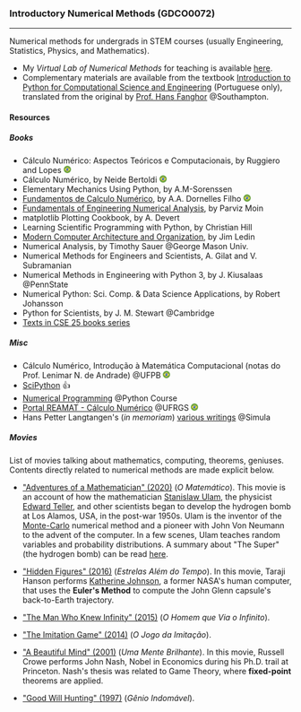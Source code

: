 ### Introductory Numerical Methods (GDCO0072)
---

Numerical methods for undergrads in STEM courses (usually Engineering, Statistics, Physics, and Mathematics).

- My *Virtual Lab of Numerical Methods* for teaching is available [here](https://gcpeixoto.github.io/ipynb-lab-metodos-numericos).
- Complementary materials are available from the textbook [Introduction to Python for Computational Science and Engineering](https://gcpeixoto.github.io/lecture-ipynb) (Portuguese only), translated from the original by [Prof. Hans Fanghor](https://fangohr.github.io) @Southampton.

#### Resources 

##### Books
- Cálculo Numérico: Aspectos Teóricos e Computacionais, by Ruggiero and Lopes <span><img src="../../../../_includes/icons/brazil.svg" width="13"> </span>
- Cálculo Numérico, by Neide Bertoldi <span><img src="../../../../_includes/icons/brazil.svg" width="13"> </span>
- Elementary Mechanics Using Python, by A.M-Sorenssen 
- [Fundamentos de Calculo Numérico](https://www.amazon.com/Fundamentos-Calculo-Numerico-Adalberto-Dornelles/dp/8582603843), by A.A. Dornelles Filho <span><img src="../../../../_includes/icons/brazil.svg" width="13"> </span>
- [Fundamentals of Engineering Numerical Analysis](https://www.amazon.com/Fundamentals-Engineering-Numerical-Analysis-Second/dp/0521711231), by Parviz Moin
- matplotlib Plotting Cookbook, by A. Devert
- Learning Scientific Programming with Python, by Christian Hill
- [Modern Computer Architecture and Organization](https://www.amazon.com/dp/1838984399), by Jim Ledin
- Numerical Analysis, by Timothy Sauer @George Mason Univ.
- Numerical Methods for Engineers and Scientists, A. Gilat and V. Subramanian
- Numerical Methods in Engineering with Python 3, by J. Kiusalaas @PennState
- Numerical Python: Sci. Comp. & Data Science Applications, by Robert Johansson
- Python for Scientists, by J. M. Stewart @Cambridge
- [Texts in CSE 25 books series](https://www.amazon.com/dp/B087R5B6ZV?searchxofy=true&binding=kindle_edition&ref_=dbs_s_aps_series_rwt_tkin&qid=1631496281&sr=8-7)

##### Misc
- Cálculo Numérico, Introdução à Matemática Computacional (notas do Prof. Lenimar N. de Andrade) @UFPB <span><img src="../../../../_includes/icons/brazil.svg" width="13"> </span>
- [SciPython](http://scipython.com) <span>&#128077;</span>
- [Numerical Programming](https://www.python-course.eu) @Python Course
- [Portal REAMAT - Cálculo Numérico](https://www.ufrgs.br/reamat/CalculoNumerico/index.html) @UFRGS <span><img src="../../../../_includes/icons/brazil.svg" width="13"> </span>
- Hans Petter Langtangen's (_in memoriam_) [various writings](http://hplgit.github.io) @Simula

##### Movies

List of movies talking about mathematics, computing, theorems, geniuses. Contents directly related to numerical methods are made explicit below.   

- ["Adventures of a Mathematician" (2020)](https://www.imdb.com/title/tt6875374/) (_O Matemático_). This movie is an account of how the mathematician [Stanislaw Ulam](https://en.wikipedia.org/wiki/Stanislaw_Ulam), the physicist [Edward Teller](https://en.wikipedia.org/wiki/Edward_Teller), and other scientists began to develop the hydrogen bomb at Los Alamos, USA, in the post-war 1950s. Ulam is the inventor of the [Monte-Carlo](https://en.wikipedia.org/wiki/Monte_Carlo_method) numerical method and a pioneer with John Von Neumann to the advent of the computer. In a few scenes, Ulam teaches random variables and probability distributions. A summary about "The Super" (the hydrogen bomb) can be read [here](https://www.atomicheritage.org/history/hydrogen-bomb-1950).

- ["Hidden Figures" (2016)](https://www.imdb.com/title/tt4846340/) (_Estrelas Além do Tempo_). In this movie, Taraji Hanson performs [Katherine Johnson](https://abcnews.go.com/US/katherine-johnson-mathematician-real-life-subject-hidden-figures/story?id=69176001), a former NASA's human computer, that uses the **Euler's Method** to compute the John Glenn capsule's back-to-Earth trajectory. 

- ["The Man Who Knew Infinity" (2015)](https://www.imdb.com/title/tt0787524/) (_O Homem que Via o Infinito_).

- ["The Imitation Game" (2014)](https://www.imdb.com/title/tt2084970/) (_O Jogo da Imitação_).

- ["A Beautiful Mind" (2001)](https://www.imdb.com/title/tt0268978/?ref_=nv_sr_srsg_0) (_Uma Mente Brilhante_). In this movie, Russell Crowe performs John Nash, Nobel in Economics during his Ph.D. trail at Princeton. Nash's thesis was related to Game Theory, where **fixed-point** theorems are applied.

- ["Good Will Hunting" (1997)](https://www.imdb.com/title/tt0119217/?ref_=tt_sims_tt_i_1) (_Gênio Indomável_).

